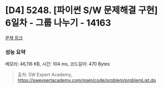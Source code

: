 # [D4] 5248. [파이썬 S/W 문제해결 구현] 6일차 - 그룹 나누기 - 14163 

[문제 링크](https://swexpertacademy.com/main/code/problem/problemDetail.do?contestProbId=AX--pdmaF9YDFARi) 

### 성능 요약

메모리: 46,116 KB, 시간: 104 ms, 코드길이: 470 Bytes



> 출처: SW Expert Academy, https://swexpertacademy.com/main/code/problem/problemList.do